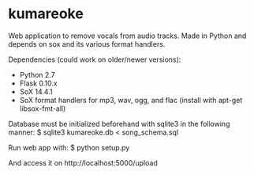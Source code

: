 # kumareoke
Web application to remove vocals from audio tracks. Made in Python and depends on sox and its various format handlers.

Dependencies (could work on older/newer versions):

- Python 2.7
- Flask 0.10.x
- SoX 14.4.1
- SoX format handlers for mp3, wav, ogg, and flac (install with apt-get libsox-fmt-all)

Database must be initialized beforehand with sqlite3 in the following manner:
$ sqlite3 kumareoke.db < song_schema.sql

Run web app with:
$ python setup.py

And access it on http://localhost:5000/upload
